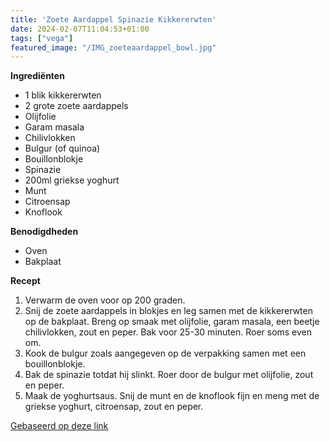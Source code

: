 ```yaml
---
title: 'Zoete Aardappel Spinazie Kikkererwten'
date: 2024-02-07T11:04:53+01:00
tags: ["vega"]
featured_image: "/IMG_zoeteaardappel_bowl.jpg"
---
```


**Ingrediënten**
- 1 blik kikkererwten
- 2 grote zoete aardappels
- Olijfolie
- Garam masala
- Chilivlokken
- Bulgur (of quinoa)
- Bouillonblokje
- Spinazie
- 200ml griekse yoghurt
- Munt
- Citroensap
- Knoflook

**Benodigdheden**
- Oven
- Bakplaat

**Recept**
1. Verwarm de oven voor op 200 graden.
2. Snij de zoete aardappels in blokjes en leg samen met de kikkererwten op de bakplaat. Breng op smaak met olijfolie, garam masala, een beetje chilivlokken, zout en peper. Bak voor 25-30 minuten. Roer soms even om.
3. Kook de bulgur zoals aangegeven op de verpakking samen met een bouillonblokje.
4. Bak de spinazie totdat hij slinkt. Roer door de bulgur met olijfolie, zout en peper.
5. Maak de yoghurtsaus. Snij de munt en de knoflook fijn en meng met de griekse yoghurt, citroensap, zout en peper.

[Gebaseerd op deze link](https://www.ah.nl/allerhande/recept/R-R1193431/kikkererwtenbowl-met-zoete-aardappel-quinoa-en-spinazie)

